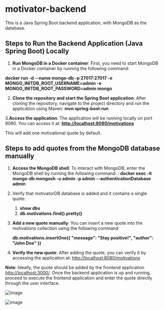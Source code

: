 # motivator-backend
This is a Java Spring Boot backend application, with MongoDB as the database.

## Steps to Run the Backend Application (Java Spring Boot) Locally

1. **Run MongoDB in a Docker container**: First, you need to start MongoDB in a Docker container by running the following command:  

 **docker run -d --name mongo-db -p 27017:27017 -e MONGO_INITDB_ROOT_USERNAME=admin -e MONGO_INITDB_ROOT_PASSWORD=admin mongo**  
 
 2. **Clone the repository and start the Spring Boot application**: After cloning the repository, navigate to the project directory and run the application using Maven:  **mvn spring-boot:run**  
 
   
 3.**Access the application**: The application will be running locally on port 8080. You can access it at: **<http://localhost:8080/motivations>**  

This will add one motivational quote by default.  



## Steps to add quotes from the MongoDB database manually
  
1. **Access the MongoDB shell**: To interact with MongoDB, enter the MongoDB shell by running the following command: : **docker exec -it mongo-db mongosh -u admin -p admin --authenticationDatabase admin**   

2. Verify that motivatorDB database is added and it contains a single quote:
   
    1. **show dbs**
    2. **db.motivations.find().pretty()**
       
4. **Add a new quote manually**: You can insert a new quote into the motivations collection using the following command

   
   **db.motivations.insertOne({
      "message": "Stay positive!",
      "author": "John Doe"
    })**
   
6. **Verify the new quote**: After adding the quote, you can verify it by accessing the application at: <http://localhost:8080/motivations>
   

**Note**: Ideally, the quote should be added by the frontend application <http://localhost:3000/>. Once the backend application is up and running, proceed to execute the frontend application and enter the quote directly through the user interface.  

![image](https://github.com/user-attachments/assets/5ff2d902-e3f4-4a81-85e2-111b4cb4ce92)  

![image](https://github.com/user-attachments/assets/e0600894-3823-43c3-85c8-1eec2819f966)  




